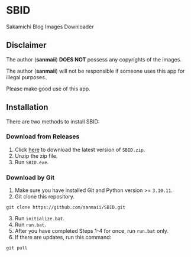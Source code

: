 # SBID
Sakamichi Blog Images Downloader

## Disclaimer
The author (**sanmaii**) **DOES NOT** possess any copyrights of the images.

The author (**sanmaii**) will not be responsible if someone uses this app for illegal purposes.

Please make good use of this app.

## Installation
There are two methods to install SBID:

### Download from Releases
1. Click [here](https://github.com/sanmaii/SBID/releases/latest) to download the latest version of `SBID.zip`.
2. Unzip the zip file.
3. Run `SBID.exe`.

### Download by Git
1. Make sure you have installed Git and Python version >= `3.10.11`.
2. Git clone this repository.
```
git clone https://github.com/sanmaii/SBID.git
```
3. Run `initialize.bat`.
4. Run `run.bat`.
5. After you have completed Steps 1-4 for once, run `run.bat` only.
6. If there are updates, run this command:
```
git pull
```